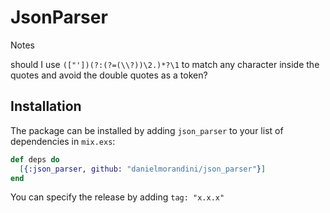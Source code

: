 # JsonParser

Notes

should I use `(["'])(?:(?=(\\?))\2.)*?\1` to match any character inside the quotes and avoid
the double quotes as a token?


## Installation

The package can be installed by adding `json_parser` to your list of dependencies in `mix.exs`:

```elixir
def deps do
  [{:json_parser, github: "danielmorandini/json_parser"}]
end
```

You can specify the release by adding `tag: "x.x.x"`

